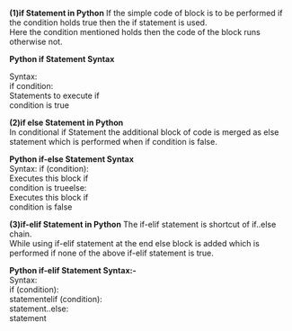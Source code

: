 **(1)if Statement in Python**
If the simple code of block is to be performed if the condition holds true then the if statement is used.  
Here the condition mentioned holds then the code of the block runs otherwise not.  

**Python if Statement Syntax**  

Syntax:  
if condition:             
Statements to execute if  
condition is true  

**(2)if else Statement in Python**    
In conditional if Statement the additional block of code is merged as else statement which is performed when if condition is false.   

**Python if-else Statement Syntax**  
Syntax: if (condition):   
Executes this block if  
condition is trueelse:      
 Executes this block if   
 condition is false  

 **(3)if-elif Statement in Python**
The if-elif statement is shortcut of if..else chain.   
While using if-elif statement at the end else block is added which is performed if none of the above if-elif statement is true.  

**Python if-elif Statement Syntax:-**  
Syntax:  
if (condition):   
statementelif (condition):   
statement..else:   
statement
